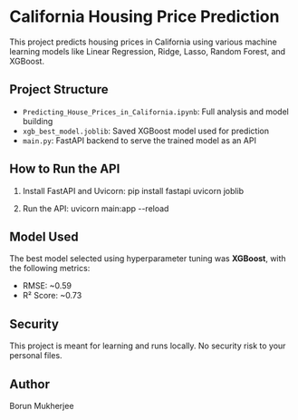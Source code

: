 # California Housing Price Prediction

This project predicts housing prices in California using various machine learning models like Linear Regression, Ridge, Lasso, Random Forest, and XGBoost.

## Project Structure

- `Predicting_House_Prices_in_California.ipynb`: Full analysis and model building
- `xgb_best_model.joblib`: Saved XGBoost model used for prediction
- `main.py`: FastAPI backend to serve the trained model as an API

## How to Run the API

1. Install FastAPI and Uvicorn: pip install fastapi uvicorn joblib

2. Run the API: uvicorn main:app --reload

## Model Used
The best model selected using hyperparameter tuning was **XGBoost**, with the following metrics:
- RMSE: ~0.59
- R² Score: ~0.73

## Security
This project is meant for learning and runs locally. No security risk to your personal files.

## Author
Borun Mukherjee

